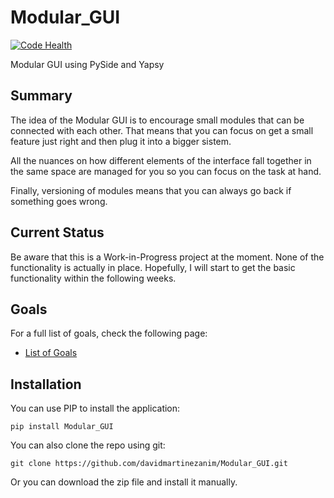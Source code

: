 Modular_GUI
===========

[![Code Health][landscape]][landscape_repo]

Modular GUI using PySide and Yapsy

## Summary

The idea of the Modular GUI is to encourage small modules that can be connected with each other. That means that you can focus on get a small feature just right and then plug it into a bigger sistem.

All the nuances on how different elements of the interface fall together in the same space are managed for you so you can focus on the task at hand.

Finally, versioning of modules means that you can always go back if something goes wrong.

## Current Status

Be aware that this is a Work-in-Progress project at the moment. None of the functionality is actually in place. Hopefully, I will start to get the basic functionality within the following weeks.

## Goals

For a full list of goals, check the following page:
* [List of Goals][log]

## Installation

You can use PIP to install the application:

`pip install Modular_GUI`

You can also clone the repo using git:

`git clone https://github.com/davidmartinezanim/Modular_GUI.git`

Or you can download the zip file and install it manually.

[landscape]: https://landscape.io/github/davidmartinezanim/Modular_GUI/master/landscape.png
[landscape_repo]: https://landscape.io/github/davidmartinezanim/Modular_GUI/master
[log]:https://github.com/davidmartinezanim/Modular_GUI/wiki/Goals
